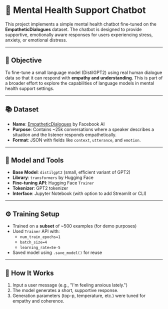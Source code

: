 # 🤖 Mental Health Support Chatbot

This project implements a simple mental health chatbot fine-tuned on the **EmpatheticDialogues** dataset. The chatbot is designed to provide supportive, emotionally aware responses for users experiencing stress, anxiety, or emotional distress.

---

## 🎯 Objective

To fine-tune a small language model (DistilGPT2) using real human dialogue data so that it can respond with **empathy and understanding**. This is part of a broader effort to explore the capabilities of language models in mental health support settings.

---

## 📚 Dataset

- **Name**: [EmpatheticDialogues](https://huggingface.co/datasets/empathetic_dialogues) by Facebook AI
- **Purpose**: Contains ~25k conversations where a speaker describes a situation and the listener responds empathetically.
- **Format**: JSON with fields like `context`, `utterance`, and `emotion`.

---

## 🧠 Model and Tools

- **Base Model**: `distilgpt2` (small, efficient variant of GPT2)
- **Library**: `transformers` by Hugging Face
- **Fine-tuning API**: Hugging Face `Trainer`
- **Tokenizer**: GPT2 tokenizer
- **Interface**: Jupyter Notebook (with option to add Streamlit or CLI)

---

## ⚙️ Training Setup

- Trained on a **subset** of ~500 examples (for demo purposes)
- Used `Trainer` API with:
  - `num_train_epochs=1`
  - `batch_size=4`
  - `learning_rate=5e-5`
- Saved model using `.save_model()` for reuse

---

## 💬 How It Works

1. Input a user message (e.g., "I'm feeling anxious lately.")
2. The model generates a short, supportive response.
3. Generation parameters (top-p, temperature, etc.) were tuned for empathy and coherence.




